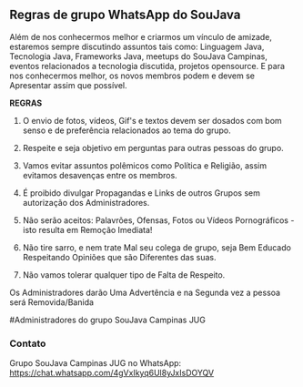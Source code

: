 ## Regras de grupo WhatsApp do SouJava
Além de nos conhecermos melhor e criarmos um vínculo de amizade, estaremos sempre discutindo assuntos tais como: Linguagem Java, Tecnologia Java, Frameworks Java, meetups do SouJava Campinas, eventos relacionados a tecnologia discutida, projetos opensource.
E para nos conhecermos melhor, os novos membros podem e devem se Apresentar assim que possível.

**REGRAS**

01. O envio de fotos, vídeos, Gif's e textos devem ser dosados com bom senso e de preferência relacionados ao tema do grupo.

02. Respeite e seja objetivo em perguntas para outras pessoas do grupo.

03. Vamos evitar assuntos polêmicos como Política e Religião, assim evitamos desavenças  entre os membros.

04. É proibido divulgar Propagandas e Links de outros Grupos sem autorização dos Administradores.

05. Não serão aceitos: Palavrões, Ofensas, Fotos ou Vídeos Pornográficos - isto resulta em Remoção Imediata!

06. Não tire sarro, e nem trate Mal seu colega de grupo, seja Bem Educado Respeitando Opiniões que são  Diferentes das suas.

07. Não vamos tolerar qualquer tipo de Falta de Respeito.

Os Administradores darão Uma Advertência e na Segunda vez a pessoa será Removida/Banida 

#Administradores do grupo SouJava Campinas JUG

### Contato

Grupo SouJava Campinas JUG no WhatsApp: https://chat.whatsapp.com/4gVxIkyq6Ul8yJxIsDOYQV
